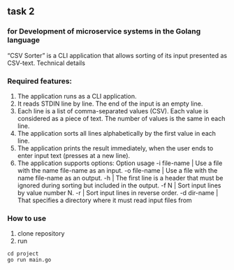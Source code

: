## task 2
### for Development of microservice systems in the Golang language
“CSV Sorter” is a CLI application that allows sorting of its input presented as CSV-text.
Technical details
### Required features:
1. The application runs as a CLI application.
2. It reads STDIN line by line. The end of the input is an empty line.
3. Each line is a list of comma-separated values (CSV). Each value is considered as a piece of text. The
number of values is the same in each line.
4. The application sorts all lines alphabetically by the first value in each line.
5. The application prints the result immediately, when the user ends to enter input text (presses <Enter> at a new line).
6. The application supports options:
Option usage
         -i file-name | Use a file with the name file-name as an input.
         -o file-name | Use a file with the name file-name as an output.
         -h           | The first line is a header that must be ignored during sorting but included in the output.
         -f N         | Sort input lines by value number N.
         -r           | Sort input lines in reverse order.
         -d dir-name  | That specifies a directory where it must read input files from
 ### How to use
 1. clone repository
 2. run 
 ```shell
 cd project
 go run main.go
 ```